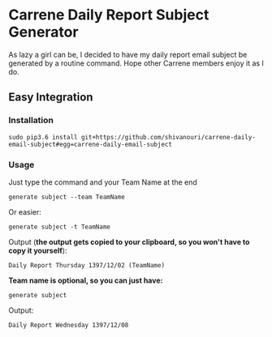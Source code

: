 # Carrene Daily Report Subject Generator

As lazy a girl can be, I decided to have my daily report email subject be generated by a routine command.
Hope other Carrene members enjoy it as I do.


## Easy Integration
### Installation
```
sudo pip3.6 install git+https://github.com/shivanouri/carrene-daily-email-subject#egg=carrene-daily-email-subject
```
### Usage
Just type the command and your Team Name at the end
```
generate subject --team TeamName
```
Or easier:
```
generate subject -t TeamName

```
Output (**the output gets copied to your clipboard, so you won't have to copy it yourself**):
```
Daily Report Thursday 1397/12/02 (TeamName)
```
**Team name is optional, so you can just have:**
```
generate subject

```
Output:
```
Daily Report Wednesday 1397/12/08
```

